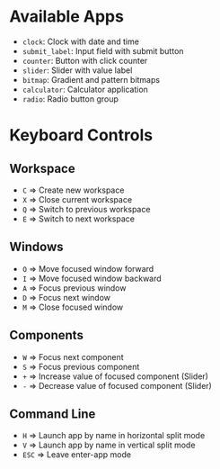 # Available Apps

- `clock`: Clock with date and time
- `submit_label`: Input field with submit button
- `counter`: Button with click counter
- `slider`: Slider with value label
- `bitmap`: Gradient and pattern bitmaps
- `calculator`: Calculator application
- `radio`: Radio button group

# Keyboard Controls

## Workspace

- `C` => Create new workspace
- `X` => Close current workspace
- `Q` => Switch to previous workspace
- `E` => Switch to next workspace

## Windows
- `O` => Move focused window forward
- `I` => Move focused window backward
- `A` => Focus previous window
- `D` => Focus next window
- `M` => Close focused window

## Components

- `W` => Focus next component
- `S` => Focus previous component
- `+` => Increase value of focused component (Slider)
- `-` => Decrease value of focused component (Slider)

## Command Line

- `H` => Launch app by name in horizontal split mode
- `V` => Launch app by name in vertical split mode
- `ESC` => Leave enter-app mode
